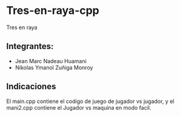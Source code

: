 # Tres-en-raya-cpp
Tres en raya
<h2>Integrantes: </h2>
<ul>
  <li>Jean Marc Nadeau Huamani</li>
  <li>Nikolas Ymanol Zuñiga Monroy</li>
</ul>
<h2>Indicaciones</h2>
El main.cpp contiene el codigo de juego de jugador vs jugador, y el mani2.cpp contiene el Jugador vs maquina en modo facil.

